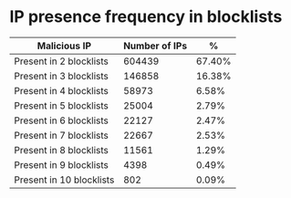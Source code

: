 # IP presence frequency in blocklists
| Malicious IP | Number of IPs | % |
|----|----|----|
| Present in 2 blocklists | 604439 | 67.40% |
| Present in 3 blocklists | 146858 | 16.38% |
| Present in 4 blocklists | 58973 | 6.58% |
| Present in 5 blocklists | 25004 | 2.79% |
| Present in 6 blocklists | 22127 | 2.47% |
| Present in 7 blocklists | 22667 | 2.53% |
| Present in 8 blocklists | 11561 | 1.29% |
| Present in 9 blocklists | 4398 | 0.49% |
| Present in 10 blocklists | 802 | 0.09% |
